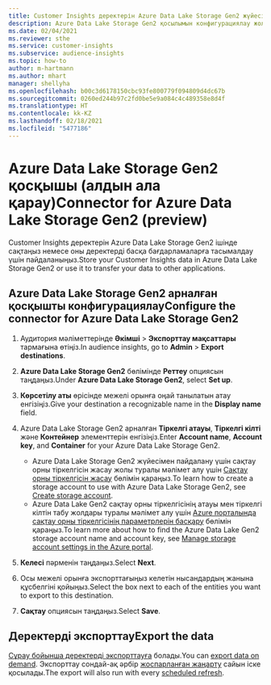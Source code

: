 ```yaml
---
title: Customer Insights деректерін Azure Data Lake Storage Gen2 жүйесіне экспорттау
description: Azure Data Lake Storage Gen2 қосылымын конфигурациялау жолы туралы ақпарат.
ms.date: 02/04/2021
ms.reviewer: sthe
ms.service: customer-insights
ms.subservice: audience-insights
ms.topic: how-to
author: m-hartmann
ms.author: mhart
manager: shellyha
ms.openlocfilehash: b00c3d6178150cbc93fe800779f094809d4dc67b
ms.sourcegitcommit: 0260ed244b97c2fd0be5e9a084c4c489358e8d4f
ms.translationtype: HT
ms.contentlocale: kk-KZ
ms.lasthandoff: 02/18/2021
ms.locfileid: "5477186"
---
```

# <a name="connector-for-azure-data-lake-storage-gen2-preview"></a><span data-ttu-id="3b093-103">Azure Data Lake Storage Gen2 қосқышы (алдын ала қарау)</span><span class="sxs-lookup"><span data-stu-id="3b093-103">Connector for Azure Data Lake Storage Gen2 (preview)</span></span>

<span data-ttu-id="3b093-104">Customer Insights деректерін Azure Data Lake Storage Gen2 ішінде сақтаңыз немесе оны деректерді басқа бағдарламаларға тасымалдау үшін пайдаланыңыз.</span><span class="sxs-lookup"><span data-stu-id="3b093-104">Store your Customer Insights data in Azure Data Lake Storage Gen2 or use it to transfer your data to other applications.</span></span>

## <a name="configure-the-connector-for-azure-data-lake-storage-gen2"></a><span data-ttu-id="3b093-105">Azure Data Lake Storage Gen2 арналған қосқышты конфигурациялау</span><span class="sxs-lookup"><span data-stu-id="3b093-105">Configure the connector for Azure Data Lake Storage Gen2</span></span>

1. <span data-ttu-id="3b093-106">Аудитория мәліметтерінде **Әкімші** > **Экспорттау мақсаттары** тармағына өтіңіз.</span><span class="sxs-lookup"><span data-stu-id="3b093-106">In audience insights, go to **Admin** > **Export destinations**.</span></span>

1. <span data-ttu-id="3b093-107">**Azure Data Lake Storage Gen2** бөлімінде **Реттеу** опциясын таңдаңыз.</span><span class="sxs-lookup"><span data-stu-id="3b093-107">Under **Azure Data Lake Storage Gen2**, select **Set up**.</span></span>

1. <span data-ttu-id="3b093-108">**Көрсетілу аты** өрісінде межелі орынға оңай танылатын атау енгізіңіз.</span><span class="sxs-lookup"><span data-stu-id="3b093-108">Give your destination a recognizable name in the **Display name** field.</span></span>

1. <span data-ttu-id="3b093-109">Azure Data Lake Storage Gen2 арналған **Тіркелгі атауы**, **Тіркелгі кілті** және **Контейнер** элементтерін енгізіңіз.</span><span class="sxs-lookup"><span data-stu-id="3b093-109">Enter **Account name**, **Account key**, and **Container** for your Azure Data Lake Storage Gen2.</span></span>
    - <span data-ttu-id="3b093-110">Azure Data Lake Storage Gen2 жүйесімен пайдалану үшін сақтау орны тіркелгісін жасау жолы туралы мәлімет алу үшін [Сақтау орны тіркелгісін жасау](https://docs.microsoft.com/azure/storage/blobs/create-data-lake-storage-account) бөлімін қараңыз.</span><span class="sxs-lookup"><span data-stu-id="3b093-110">To learn how to create a storage account to use with Azure Data Lake Storage Gen2, see [Create storage account](https://docs.microsoft.com/azure/storage/blobs/create-data-lake-storage-account).</span></span> 
    - <span data-ttu-id="3b093-111">Azure Data Lake Gen2 сақтау орны тіркелгісінің атауы мен тіркелгі кілтін табу жолдары туралы мәлімет алу үшін [Azure порталында сақтау орны тіркелгісінің параметрлерін басқару](https://docs.microsoft.com/azure/storage/common/storage-account-manage) бөлімін қараңыз.</span><span class="sxs-lookup"><span data-stu-id="3b093-111">To learn more about how to find the Azure Data Lake Gen2 storage account name and account key, see [Manage storage account settings in the Azure portal](https://docs.microsoft.com/azure/storage/common/storage-account-manage).</span></span>

1. <span data-ttu-id="3b093-112">**Келесі** пәрменін таңдаңыз.</span><span class="sxs-lookup"><span data-stu-id="3b093-112">Select **Next**.</span></span>

1. <span data-ttu-id="3b093-113">Осы межелі орынға экспорттағыңыз келетін нысандардың жанына құсбелгіні қойыңыз.</span><span class="sxs-lookup"><span data-stu-id="3b093-113">Select the box next to each of the entities you want to export to this destination.</span></span>

1. <span data-ttu-id="3b093-114">**Сақтау** опциясын таңдаңыз.</span><span class="sxs-lookup"><span data-stu-id="3b093-114">Select **Save**.</span></span>

## <a name="export-the-data"></a><span data-ttu-id="3b093-115">Деректерді экспорттау</span><span class="sxs-lookup"><span data-stu-id="3b093-115">Export the data</span></span>

<span data-ttu-id="3b093-116">[Сұрау бойынша деректерді экспорттауға](export-destinations.md#export-data-on-demand) болады.</span><span class="sxs-lookup"><span data-stu-id="3b093-116">You can [export data on demand](export-destinations.md#export-data-on-demand).</span></span> <span data-ttu-id="3b093-117">Экспорттау сондай-ақ әрбір [жоспарланған жаңарту](system.md#schedule-tab) сайын іске қосылады.</span><span class="sxs-lookup"><span data-stu-id="3b093-117">The export will also run with every [scheduled refresh](system.md#schedule-tab).</span></span>
